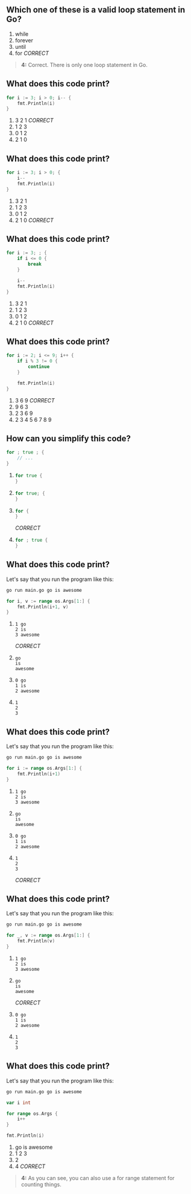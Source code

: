 ## Which one of these is a valid loop statement in Go?
1. while
2. forever
3. until
4. for *CORRECT*

> **4:** Correct. There is only one loop statement in Go.


## What does this code print?
```go
for i := 3; i > 0; i-- {
    fmt.Println(i)
}
```
1. 3 2 1 *CORRECT*
2. 1 2 3
3. 0 1 2
4. 2 1 0


## What does this code print?
```go
for i := 3; i > 0; {
    i--
    fmt.Println(i)
}
```
1. 3 2 1
2. 1 2 3
3. 0 1 2
4. 2 1 0 *CORRECT*


## What does this code print?
```go
for i := 3; ; {
    if i <= 0 {
        break
    }

    i--
    fmt.Println(i)
}
```
1. 3 2 1
2. 1 2 3
3. 0 1 2
4. 2 1 0 *CORRECT*


## What does this code print?
```go
for i := 2; i <= 9; i++ {
    if i % 3 != 0 {
        continue
    }

    fmt.Println(i)
}
```
1. 3 6 9 *CORRECT*
2. 9 6 3
3. 2 3 6 9
4. 2 3 4 5 6 7 8 9


## How can you simplify this code?
```go
for ; true ; {
    // ...
}
```
1. ```go
   for true {
   }
   ```
2. ```go
   for true; {
   }
   ```
3. ```go
   for {
   }
   ```
   *CORRECT*
4. ```go
   for ; true {
   }
   ```


## What does this code print?
Let's say that you run the program like this:
```bash
go run main.go go is awesome
```

```go
for i, v := range os.Args[1:] {
    fmt.Println(i+1, v)
}
```
1. ```
   1 go
   2 is
   3 awesome
   ```
   *CORRECT*
2. ```
   go
   is
   awesome
   ```
3. ```
   0 go
   1 is
   2 awesome
   ```
4. ```
   1
   2
   3
   ```


## What does this code print?
Let's say that you run the program like this:
```bash
go run main.go go is awesome
```

```go
for i := range os.Args[1:] {
    fmt.Println(i+1)
}
```
1. ```
   1 go
   2 is
   3 awesome
   ```
2. ```
   go
   is
   awesome
   ```
3. ```
   0 go
   1 is
   2 awesome
   ```
4. ```
   1
   2
   3
   ```
   *CORRECT*


## What does this code print?
Let's say that you run the program like this:
```bash
go run main.go go is awesome
```

```go
for _, v := range os.Args[1:] {
    fmt.Println(v)
}
```
1. ```
   1 go
   2 is
   3 awesome
   ```
2. ```
   go
   is
   awesome
   ```
   *CORRECT*
3. ```
   0 go
   1 is
   2 awesome
   ```
4. ```
   1
   2
   3
   ```


## What does this code print?
Let's say that you run the program like this:
```bash
go run main.go go is awesome
```

```go
var i int

for range os.Args {
    i++
}

fmt.Println(i)
```
1. go is awesome
2. 1 2 3
3. 2
4. 4 *CORRECT*

> **4:** As you can see, you can also use a for range statement for counting things.
